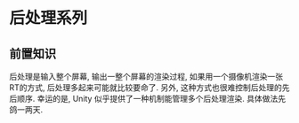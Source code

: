 # 后处理系列
## 前置知识
后处理是输入整个屏幕, 输出一整个屏幕的渲染过程, 如果用一个摄像机渲染一张RT的方式, 后处理多起来可能就比较要命了. 另外, 这种方式也很难控制后处理的先后顺序.
幸运的是, Unity 似乎提供了一种机制能管理多个后处理渲染. 具体做法先鸽一两天.